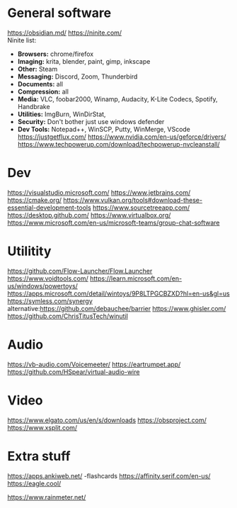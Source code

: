 


# General software
https://obsidian.md/
https://ninite.com/  
Ninite list:
- **Browsers:** chrome/firefox
- **Imaging:** krita, blender, paint, gimp, inkscape
- **Other:** Steam
- **Messaging:** Discord, Zoom, Thunderbird
- **Documents:** all
- **Compression:** all
- **Media:** VLC, foobar2000, Winamp, Audacity, K-Lite Codecs, Spotify, Handbrake
- **Utilities:** ImgBurn, WinDirStat, 
- **Security:** Don't bother just use windows defender
- **Dev Tools:** Notepad++, WinSCP, Putty, WinMerge, VScode
https://justgetflux.com/
https://www.nvidia.com/en-us/geforce/drivers/
https://www.techpowerup.com/download/techpowerup-nvcleanstall/

# Dev
https://visualstudio.microsoft.com/
https://www.jetbrains.com/
https://cmake.org/
https://www.vulkan.org/tools#download-these-essential-development-tools
https://www.sourcetreeapp.com/
https://desktop.github.com/
https://www.virtualbox.org/
https://www.microsoft.com/en-us/microsoft-teams/group-chat-software

# Utilitity
https://github.com/Flow-Launcher/Flow.Launcher   https://www.voidtools.com/
https://learn.microsoft.com/en-us/windows/powertoys/
https://apps.microsoft.com/detail/wintoys/9P8LTPGCBZXD?hl=en-us&gl=us
https://symless.com/synergy  alternative:https://github.com/debauchee/barrier
https://www.ghisler.com/
https://github.com/ChrisTitusTech/winutil

# Audio
https://vb-audio.com/Voicemeeter/
https://eartrumpet.app/
https://github.com/HSpear/virtual-audio-wire

# Video
https://www.elgato.com/us/en/s/downloads
https://obsproject.com/
https://www.xsplit.com/


# Extra stuff
https://apps.ankiweb.net/  -flashcards
https://affinity.serif.com/en-us/
https://eagle.cool/

https://www.rainmeter.net/
